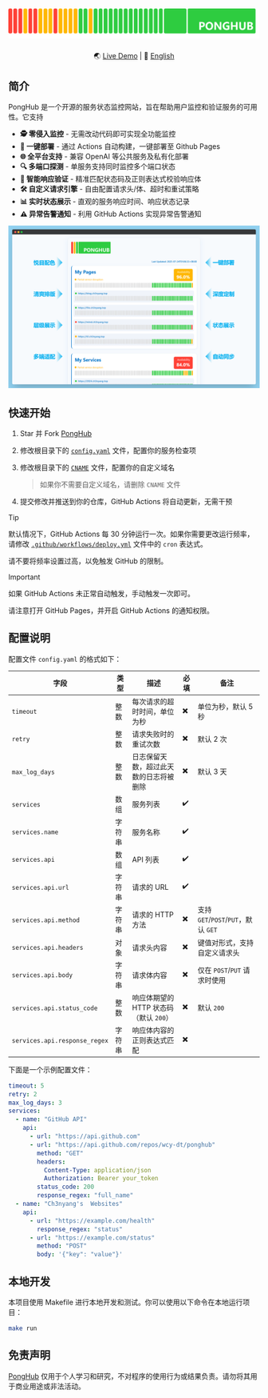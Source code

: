 <div align="center">

# [![PongHub](static/band.png)](https://health.ch3nyang.top)

🌏 [Live Demo](https://health.ch3nyang.top) | 📖 [English](README.md)

</div>

## 简介

PongHub 是一个开源的服务状态监控网站，旨在帮助用户监控和验证服务的可用性。它支持

- **🕵️ 零侵入监控** - 无需改动代码即可实现全功能监控
- **🚀 一键部署** - 通过 Actions 自动构建，一键部署至 Github Pages
- **🌐 全平台支持** - 兼容 OpenAI 等公共服务及私有化部署
- **🔍 多端口探测** - 单服务支持同时监控多个端口状态
- **🤖 智能响应验证** - 精准匹配状态码及正则表达式校验响应体
- **🛠️ 自定义请求引擎** - 自由配置请求头/体、超时和重试策略
- **📊 实时状态展示** - 直观的服务响应时间、响应状态记录
- **⚠️ 异常告警通知** - 利用 GitHub Actions 实现异常告警通知

![浏览器截图](static/browser_CN.png)

## 快速开始

1. Star 并 Fork [PongHub](https://github.com/WCY-dt/ponghub)

2. 修改根目录下的 [`config.yaml`](config.yaml) 文件，配置你的服务检查项

3. 修改根目录下的 [`CNAME`](CNAME) 文件，配置你的自定义域名

   > 如果你不需要自定义域名，请删除 `CNAME` 文件

4. 提交修改并推送到你的仓库，GitHub Actions 将自动更新，无需干预

> [!TIP]
> 默认情况下，GitHub Actions 每 30 分钟运行一次。如果你需要更改运行频率，请修改 [`.github/workflows/deploy.yml`](.github/workflows/deploy.yml) 文件中的 `cron` 表达式。
> 
> 请不要将频率设置过高，以免触发 GitHub 的限制。

> [!IMPORTANT]
> 如果 GitHub Actions 未正常自动触发，手动触发一次即可。
> 
> 请注意打开 GitHub Pages，并开启 GitHub Actions 的通知权限。

## 配置说明

配置文件 `config.yaml` 的格式如下：

| 字段                            | 类型  | 描述                        | 必填 | 备注                             |
|-------------------------------|-----|---------------------------|----|--------------------------------|
| `timeout`                     | 整数  | 每次请求的超时时间，单位为秒            | ✖️ | 单位为秒，默认 5 秒                    |
| `retry`                       | 整数  | 请求失败时的重试次数                | ✖️ | 默认 2 次                         |
| `max_log_days`                | 整数  | 日志保留天数，超过此天数的日志将被删除       | ✖️ | 默认 3 天                         |
| `services`                    | 数组  | 服务列表                      | ✔️ |                                |
| `services.name`               | 字符串 | 服务名称                      | ✔️ |                                |
| `services.api`                | 数组  | API 列表                    | ✔️ |                                |
| `services.api.url`            | 字符串 | 请求的 URL                   | ✔️ |                                |
| `services.api.method`         | 字符串 | 请求的 HTTP 方法               | ✖️ | 支持 `GET`/`POST`/`PUT`，默认 `GET` |
| `services.api.headers`        | 对象  | 请求头内容                     | ✖️ | 键值对形式，支持自定义请求头                 |
| `services.api.body`           | 字符串 | 请求体内容                     | ✖️ | 仅在 `POST`/`PUT` 请求时使用          |
| `services.api.status_code`    | 整数  | 响应体期望的 HTTP 状态码（默认 `200`） | ✖️ | 默认 `200`                       |
| `services.api.response_regex` | 字符串 | 响应体内容的正则表达式匹配             | ✖️ |                                |

下面是一个示例配置文件：

```yaml
timeout: 5
retry: 2
max_log_days: 3
services:
  - name: "GitHub API"
    api:
      - url: "https://api.github.com"
      - url: "https://api.github.com/repos/wcy-dt/ponghub"
        method: "GET"
        headers:
          Content-Type: application/json
          Authorization: Bearer your_token
        status_code: 200
        response_regex: "full_name"
  - name: "Ch3nyang's  Websites"
    api:
      - url: "https://example.com/health"
        response_regex: "status"
      - url: "https://example.com/status"
        method: "POST"
        body: '{"key": "value"}'
```

## 本地开发

本项目使用 Makefile 进行本地开发和测试。你可以使用以下命令在本地运行项目：

```bash
make run
```

## 免责声明

[PongHub](https://github.com/WCY-dt/ponghub) 仅用于个人学习和研究，不对程序的使用行为或结果负责。请勿将其用于商业用途或非法活动。
